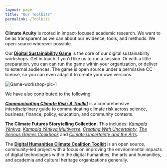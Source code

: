 ```yaml
---
layout: page
title: "Our Toolkits"
permalink: /Toolkits
---
```

**Climate Acuity** is rooted in impact-focused academic research. We want to be as transparent as we can about our evidence, tools, and methods. We open-source wherever possible. 

Our **[Digital Sustainability Game](https://docs.google.com/presentation/d/1T08KqkOaDPCbWX5MuUuceSEbYffDygYGtyKxsM_txZs/edit)** is the core of our digital sustainability workshops. Get in touch if you'd like us to run a session. Or with a little preparation, you can can run the game within your organization, or deliver to external audiences. The game is open source under a permissive CC license, so you can even adapt it to create your own versions.

<img src="https://i.ibb.co/vBjv8tB/Game-workshop-pic-1.jpg" alt="Game-workshop-pic-1" border="0">

We have also contributed to the following:

**[*Communicating Climate Risk: A Toolkit*](https://communicating-climate-risk.org/)** is a comprehensive interdisciplinary guide to communicating climate risk across science, business, finance, policy, education, and community contexts.

**The Climate Futures Storytelling Collection.** This includes: *[Kampala Yénkya](https://imagine-alternatives.com/)*, *[Kampala Yénkya Multiverse](https://imagine-alternatives.com/)*, *[Creating With Uncertainty](https://openpress.sussex.ac.uk/creatingwithuncertainty/)*, *[The Serious Games Cookbook](https://doi.org/10.31273/978-1-911675-13-6)* and *[Climate Uncertainty and the Arts](https://zenodo.org/doi/10.5281/zenodo.8226493)*.  

The **[Digital Humanities Climate Coalition Toolkit](https://sas-dhrh.github.io/dhcc-toolkit/)** is an open source, community-led project with a focus on improving the environmental impacts of digital technologies within the digital humanities, the arts and humanities, and academia and cultural heritage organizations generally.
